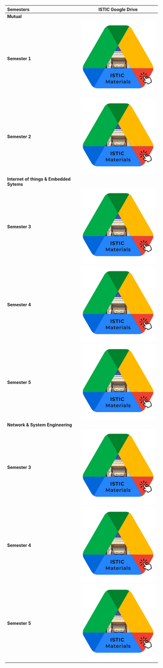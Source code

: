 <br>
<br>
<br>

| Semesters             |          ISTIC Google Drive                  |  
|:--------                              |:--------:                    | 
| **Mutual**                                                                                                                                              |   
| **Semester 1**                         |      [<img src="images/Drive/MAT.png" a>](https://drive.google.com/)                        |      
| **Semester 2**                        |       [<img src="images/Drive/MAT.png" alt="Wait for it!"  >](https://drive.google.com/)                        |      
| **Internet of things & Embedded Sytems**                                            |   
| **Semester 3**                         |      [<img src="images/Drive/MAT.png" alt="Wait for it!"  >](https://drive.google.com/)                        |      
| **Semester 4**                        |       [<img src="images/Drive/MAT.png" alt="Wait for it!"  >](https://drive.google.com/)                        |   
| **Semester 5**                        |     [<img src="images/Drive/MAT.png" alt="Wait for it!" >](https://drive.google.com/)                          | 
| **Network & System Engineering**                                                                                                                        |   
| **Semester 3**                         |      [<img src="images/Drive/MAT.png" alt="Wait for it!"  >](https://drive.google.com/)                        |      
| **Semester 4**                        |          [<img src="images/Drive/MAT.png" alt="Wait for it!" >](https://drive.google.com/)                     |   
| **Semester 5**                        |     [<img src="images/Drive/MAT.png" alt="Wait for it!" >](https://drive.google.com/)                          |     

